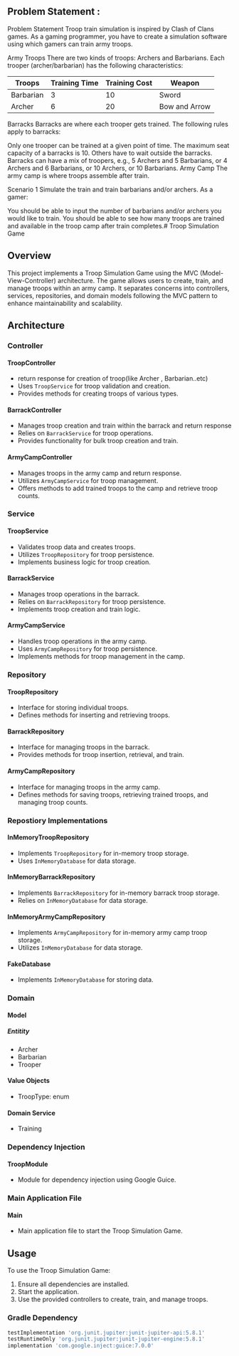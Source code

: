 ## Problem Statement :
Problem Statement
Troop train simulation is inspired by Clash of Clans games. As a gaming programmer, you have to create a simulation software using which gamers can train army troops.

Army Troops
There are two kinds of troops: Archers and Barbarians. Each trooper (archer/barbarian) has the following characteristics:

| Troops    | Training Time | Training Cost | Weapon        |
|-----------|---------------|---------------|---------------|
| Barbarian | 3             | 10            | Sword         |
| Archer    | 6             | 20            | Bow and Arrow |

Barracks
Barracks are where each trooper gets trained. The following rules apply to barracks:

Only one trooper can be trained at a given point of time.
The maximum seat capacity of a barracks is 10.
Others have to wait outside the barracks.
Barracks can have a mix of troopers, e.g., 5 Archers and 5 Barbarians, or 4 Archers and 6 Barbarians, or 10 Archers, or 10 Barbarians.
Army Camp
The army camp is where troops assemble after train.

Scenario 1
Simulate the train and train barbarians and/or archers. As a gamer:

You should be able to input the number of barbarians and/or archers you would like to train.
You should be able to see how many troops are trained and available in the troop camp after train completes.# Troop Simulation Game

## Overview

This project implements a Troop Simulation Game using the MVC (Model-View-Controller) architecture. The game allows users to create, train, and manage troops within an army camp. It separates concerns into controllers, services, repositories, and domain models following the MVC pattern to enhance maintainability and scalability.

## Architecture

### Controller

#### TroopController
- return response for creation of troop(like Archer , Barbarian..etc)
- Uses `TroopService` for troop validation and creation.
- Provides methods for creating troops of various types.

#### BarrackController
- Manages troop creation and train within the barrack and return response
- Relies on `BarrackService` for troop operations.
- Provides functionality for bulk troop creation and train.

#### ArmyCampController
- Manages troops in the army camp and return response.
- Utilizes `ArmyCampService` for troop management.
- Offers methods to add trained troops to the camp and retrieve troop counts.

### Service

#### TroopService
- Validates troop data and creates troops.
- Utilizes `TroopRepository` for troop persistence.
- Implements business logic for troop creation.

#### BarrackService
- Manages troop operations in the barrack.
- Relies on `BarrackRepository` for troop persistence.
- Implements troop creation and train logic.

#### ArmyCampService
- Handles troop operations in the army camp.
- Uses `ArmyCampRepository` for troop persistence.
- Implements methods for troop management in the camp.

### Repository

#### TroopRepository
- Interface for storing individual troops.
- Defines methods for inserting and retrieving troops.

#### BarrackRepository
- Interface for managing troops in the barrack.
- Provides methods for troop insertion, retrieval, and train.

#### ArmyCampRepository
- Interface for managing troops in the army camp.
- Defines methods for saving troops, retrieving trained troops, and managing troop counts.

### Repostiory Implementations

#### InMemoryTroopRepository
- Implements `TroopRepository` for in-memory troop storage.
- Uses `InMemoryDatabase` for data storage.

#### InMemoryBarrackRepository
- Implements `BarrackRepository` for in-memory barrack troop storage.
- Relies on `InMemoryDatabase` for data storage.

#### InMemoryArmyCampRepository
- Implements `ArmyCampRepository` for in-memory army camp troop storage.
- Utilizes `InMemoryDatabase` for data storage.

#### FakeDatabase
- Implements `InMemoryDatabase` for storing data.

### Domain

#### Model
##### Entitity
- Archer
- Barbarian
- Trooper
#### Value Objects
- TroopType: enum

#### Domain Service
- Training

### Dependency Injection

#### TroopModule
- Module for dependency injection using Google Guice.

### Main Application File

#### Main
- Main application file to start the Troop Simulation Game.

## Usage

To use the Troop Simulation Game:

1. Ensure all dependencies are installed.
2. Start the application.
3. Use the provided controllers to create, train, and manage troops.

### Gradle Dependency

```gradle
testImplementation 'org.junit.jupiter:junit-jupiter-api:5.8.1'
testRuntimeOnly 'org.junit.jupiter:junit-jupiter-engine:5.8.1'
implementation 'com.google.inject:guice:7.0.0'

